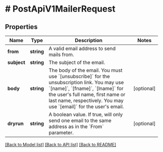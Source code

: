 # # PostApiV1MailerRequest

## Properties

Name | Type | Description | Notes
------------ | ------------- | ------------- | -------------
**from** | **string** | A valid email address to send mails from. |
**subject** | **string** | The subject of the email. |
**body** | **string** | The body of the email. You must use &#x60;[unsubscribe]&#x60; for the unsubscription link. You may use &#x60;[name]&#x60;, &#x60;[fname]&#x60;, &#x60;[lname]&#x60; for the user&#39;s full name, first name or last name, respectively. You may use &#x60;[email]&#x60; for the user&#39;s email. | [optional]
**dryrun** | **string** | A boolean value. If true, will only send one email to the same address as in the &#x60;From&#x60; parameter. | [optional]

[[Back to Model list]](../../README.md#models) [[Back to API list]](../../README.md#endpoints) [[Back to README]](../../README.md)
